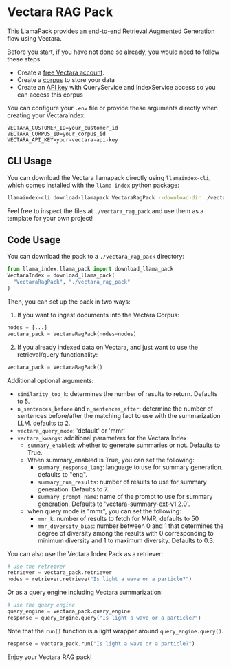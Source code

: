 # Vectara RAG Pack

This LlamaPack provides an end-to-end Retrieval Augmented Generation flow using Vectara.

Before you start, if you have not done so already, you would need to follow these steps:
- Create a [free Vectara account](https://vectara.com/integrations/llama_index).
- Create a [corpus](https://docs.vectara.com/docs/console-ui/creating-a-corpus) to store your data
- Create an [API key](https://docs.vectara.com/docs/common-use-cases/app-authn-authz/api-keys) with QueryService and IndexService access so you can access this corpus

You can configure your `.env` file or provide these arguments directly when creating your VectaraIndex:

```
VECTARA_CUSTOMER_ID=your_customer_id
VECTARA_CORPUS_ID=your_corpus_id
VECTARA_API_KEY=your-vectara-api-key
```

## CLI Usage

You can download the Vectara llamapack directly using `llamaindex-cli`, which comes installed with the `llama-index` python package:

```bash
llamaindex-cli download-llamapack VectaraRagPack --download-dir ./vectara_rag_pack
```

Feel free to inspect the files at `./vectara_rag_pack` and use them as a template for your own project!

## Code Usage

You can download the pack to a `./vectara_rag_pack` directory:

```python
from llama_index.llama_pack import download_llama_pack
VectaraIndex = download_llama_pack(
  "VectaraRagPack", "./vectara_rag_pack"
)
```

Then, you can set up the pack in two ways:

1. If you want to ingest documents into the Vectara Corpus:

```python
nodes = [...]
vectara_pack = VectaraRagPack(nodes=nodes)
```

2. If you already indexed data on Vectara, and just want to use the retrieval/query functionality:

```python
vectara_pack = VectaraRagPack()
```

Additional optional arguments:
* `similarity_top_k`: determines the number of results to return. Defaults to 5.
* `n_sentences_before` and `n_sentences_after`: determine the number of sentences before/after the 
  matching fact to use with the summarization LLM. defaults to 2.
* `vectara_query_mode`: 'default' or 'mmr'
* `vectara_kwargs`: additional parameters for the Vectara Index
  * `summary_enabled`: whether to generate summaries or not. Defaults to True.
  * When summary_enabled is True, you can set the following:
    * `summary_response_lang`: language to use for summary generation. defaults to "eng".
    * `summary_num_results`: number of results to use for summary generation. Defaults to 7.
    * `summary_prompt_name`: name of the prompt to use for summary generation. 
      Defaults to 'vectara-summary-ext-v1.2.0'.
  * when query mode is "mmr", you can set the following:
    * `mmr_k`: number of results to fetch for MMR, defaults to 50
    * `mmr_diversity_bias`: number between 0 and 1 that determines the degree
      of diversity among the results with 0 corresponding
      to minimum diversity and 1 to maximum diversity. Defaults to 0.3.

You can also use the Vectara Index Pack as a retriever:

```python
# use the retreiver
retriever = vectara_pack.retriever
nodes = retriever.retrieve("Is light a wave or a particle?")
```

Or as a query engine including Vectara summarization:

```python
# use the query engine
query_engine = vectara_pack.query_engine
response = query_engine.query("Is light a wave or a particle?")
```

Note that the `run()` function is a light wrapper around `query_engine.query()`.

```python
response = vectara_pack.run("Is light a wave or a particle?")
```

Enjoy your Vectara RAG pack!
